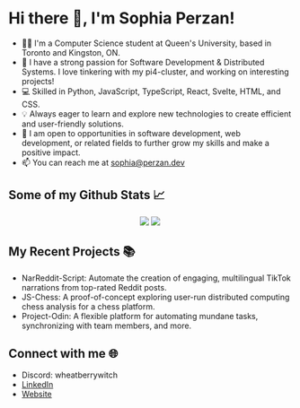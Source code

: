 # Hi there 👋, I'm Sophia Perzan!

- 👩‍💻 I'm a Computer Science student at Queen's University, based in Toronto and Kingston, ON.
- 🔬 I have a strong passion for Software Development & Distributed Systems. I love tinkering with my pi4-cluster, and working on interesting projects!
- 💻 Skilled in Python, JavaScript, TypeScript, React, Svelte, HTML, and CSS.
- 💡 Always eager to learn and explore new technologies to create efficient and user-friendly solutions.
- 🎯 I am open to opportunities in software development, web development, or related fields to further grow my skills and make a positive impact.
- 📫 You can reach me at sophia@perzan.dev

## Some of my Github Stats 📈
<p align = "center">
  <img src = "https://github-readme-stats.vercel.app/api?username=sophiaperzan&show_icons=true&theme=buefy&line_height=27">
  <img src = "https://github-readme-stats.vercel.app/api/top-langs/?username=sophiaperzan&hide=css,java,html&theme=buefy">
</p>

## My Recent Projects 📚
- NarReddit-Script: Automate the creation of engaging, multilingual TikTok narrations from top-rated Reddit posts.
- JS-Chess: A proof-of-concept exploring user-run distributed computing chess analysis for a chess platform.
- Project-Odin: A flexible platform for automating mundane tasks, synchronizing with team members, and more.

## Connect with me 🌐
- Discord: wheatberrywitch
- [LinkedIn](https://www.linkedin.com/in/sophiaperzan)
- [Website](https://perzan.dev)
